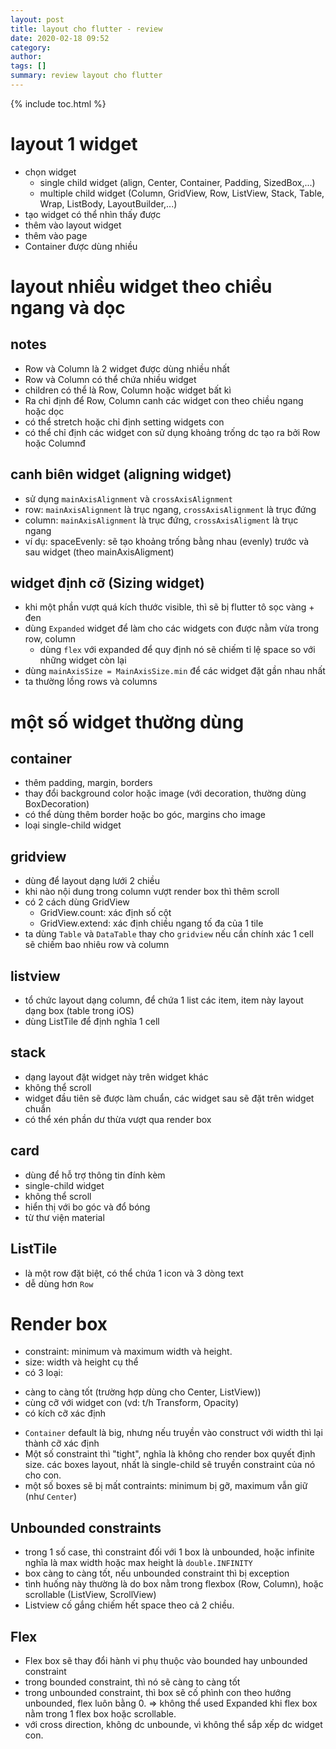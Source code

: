 ```yaml
---
layout: post
title: layout cho flutter - review
date: 2020-02-18 09:52
category: 
author: 
tags: []
summary: review layout cho flutter
---
```

{% include toc.html %}

# layout 1 widget
- chọn widget 
  - single child widget (align, Center, Container, Padding, SizedBox,...)
  - multiple child widget (Column, GridView, Row, ListView, Stack, Table, Wrap, ListBody, LayoutBuilder,...)
- tạo widget có thể nhìn thấy được 
- thêm vào layout widget
- thêm vào page
- Container được dùng nhiều 

# layout nhiều widget theo chiều ngang và dọc 
## notes
- Row và Column là 2 widget được dùng nhiều nhất
- Row và Column có thể chứa nhiều widget
- children có thể là Row, Column hoặc widget bất kì 
- Ra chỉ định để Row, Column canh các widget con theo chiều ngang hoặc dọc 
- có thể stretch hoặc chỉ định setting widgets con 
- có thể chỉ định các widget con sử dụng khoảng trống dc tạo ra bởi Row hoặc Columnđ

## canh biên widget (aligning widget) 
- sử dụng `mainAxisAlignment` và `crossAxisAlignment` 
- row: `mainAxisAlignment` là trục ngang, `crossAxisAlignment` là trục đứng
- column: `mainAxisAlignment` là trục đứng, `crossAxisAligment` là trục ngang 
- ví dụ: spaceEvenly: sẽ tạo khoảng trống bằng nhau (evenly) trước và sau widget (theo mainAxisAligment) 

## widget định cỡ (Sizing widget)
- khi một phần vượt quá kích thước visible, thì sẽ bị flutter tô sọc vàng + đen
- dùng `Expanded` widget để làm cho các widgets con được nằm vừa trong row, column
  - dùng `flex` với expanded để quy định nó sẽ chiếm tỉ lệ space so với những widget còn lại 
- dùng `mainAxisSize = MainAxisSize.min` để các widget đặt gần nhau nhất
- ta thường lồng rows và columns  

# một số widget thường dùng 
## container 
- thêm padding, margin, borders
- thay đổi background color hoặc image (với decoration, thường dùng BoxDecoration) 
- có thể dùng thêm border hoặc bo góc, margins cho image 
- loại single-child widget 

## gridview 
- dùng để layout dạng lưới 2 chiều 
- khi nào nội dung trong column vượt render box thì thêm scroll 
- có 2 cách dùng GridView 
  - GridView.count: xác định số cột
  - GridView.extend: xác định chiều ngang tố đa của 1 tile 
- ta dùng `Table` và `DataTable` thay cho `gridview` nếu cần chính xác 1 cell sẽ chiếm bao nhiêu row và column 

## listview 
- tổ chức layout dạng column, để chứa 1 list các item, item này layout dạng box (table trong iOS)
- dùng ListTile để định nghĩa 1 cell 

## stack 
- dạng layout đặt widget này trên widget khác
- không thể scroll
- widget đầu tiên sẽ được làm chuẩn, các widget sau sẽ đặt trên widget chuẩn
- có thể xén phần dư thừa vượt qua render box

## card
- dùng để hỗ trợ thông tin đính kèm
- single-child widget 
- không thể scroll
- hiển thị với bo góc và đổ bóng 
- từ thư viện material 

## ListTile 
- là một row đặt biệt, có thể chứa 1 icon và 3 dòng text
- dễ dùng hơn `Row`

# Render box
- constraint: minimum và maximum width và height.
- size: width và height cụ thể
- có 3 loại: 
+ càng to càng tốt (trường hợp dùng cho Center, ListView))
+ cùng cỡ với widget con (vd: t/h Transform,  Opacity)
+ có kích cỡ xác định 
- `Container` default là big, nhưng nếu truyền vào construct với width thì lại thành cỡ xác định
- Một số constraint thì "tight", nghĩa là không cho render box quyết định size. các boxes layout, nhất là single-child sẽ truyền constraint của nó cho con. 
- một số boxes sẽ bị mất contraints: minimum bị gỡ, maximum vẫn giữ (như `Center`)

## Unbounded constraints
- trong 1 số case, thì constraint đối với 1 box là unbounded, hoặc infinite nghĩa là max width hoặc max height là `double.INFINITY`
- box càng to càng tốt, nếu unbounded constraint thì bị exception
- tình huống này thường là do box nằm trong flexbox (Row, Column), hoặc scrollable (ListView, ScrollView)
- Listview cố gắng chiếm hết space theo cả 2 chiều.

## Flex
- Flex box sẽ thay đổi hành vi phụ thuộc vào bounded hay unbounded constraint
- trong bounded constraint, thì nó sẽ càng to càng tốt
- trong unbounded constraint, thì box sẽ cố phình con theo hướng unbounded, flex luôn bằng 0. => không thể used Expanded khi flex box nằm trong 1 flex box hoặc scrollable. 
- với cross direction, không dc unbounde, vì không thể sắp xếp dc widget con.





